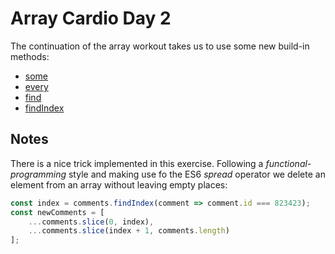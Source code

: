 # Array Cardio Day 2

The continuation of the array workout takes us to use some new build-in methods:

* [some](https://developer.mozilla.org/en/docs/Web/JavaScript/Reference/Global_Objects/Array/some)
* [every](https://developer.mozilla.org/en-US/docs/Web/JavaScript/Reference/Global_Objects/Array/every)
* [find](https://developer.mozilla.org/en-US/docs/Web/JavaScript/Reference/Global_Objects/Array/find)
* [findIndex](https://developer.mozilla.org/en-US/docs/Web/JavaScript/Reference/Global_Objects/Array/findIndex)

## Notes

There is a nice trick implemented in this exercise. Following a *functional-programming*
style and making use fo the ES6 *spread* operator we delete an element from an array 
without leaving empty places:

```javascript
const index = comments.findIndex(comment => comment.id === 823423);
const newComments = [         
	...comments.slice(0, index),
	...comments.slice(index + 1, comments.length)
];
```
